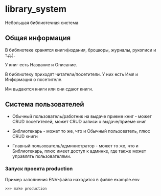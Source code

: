 # library_system
Небольшая библиотечная система

## Общая информация
В библиотеке хранятся книги(издания, брошюры, журналы, рукописи и т.д.).

У книг есть Название и Описание.

В библиотеку приходят читатели/посетители. У них есть Имя и Информация о посетителе.

Им выдаются книги или они сдают книги.

## Система пользователей

- Обычный пользователь/работник на выдаче приеме книг - может CRUD посетителей, может CRUD записи о выдаче/приеме книг

- Библиотекарь - может то же, что и Обычный пользователь, плюс CRUD книги

- Главный пользователь/администратор - может то же, что и Библиотекарь, плюс имеет доступ к админке, где также может управлять пользователями.


### Запуск проекта production

Пример заполнения ENV-файла находится в файле example.env

```
>>> make production
```
